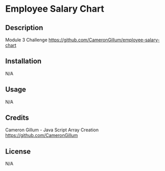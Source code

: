 # Employee Salary Chart

## Description

Module 3 Challenge
https://github.com/CameronGillum/employee-salary-chart

## Installation

N/A

## Usage

N/A

## Credits
Cameron Gillum - Java Script Array Creation
https://github.com/CameronGillum

## License

N/A